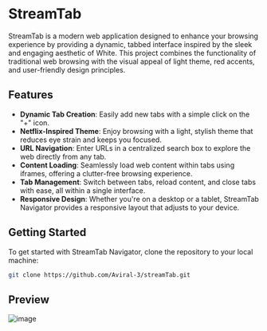 # StreamTab 

StreamTab is a modern web application designed to enhance your browsing experience by providing a dynamic, tabbed interface inspired by the sleek and engaging aesthetic of White. This project combines the functionality of traditional web browsing with the visual appeal of light theme, red accents, and user-friendly design principles.

## Features

- **Dynamic Tab Creation**: Easily add new tabs with a simple click on the "+" icon.
- **Netflix-Inspired Theme**: Enjoy browsing with a light, stylish theme that reduces eye strain and keeps you focused.
- **URL Navigation**: Enter URLs in a centralized search box to explore the web directly from any tab.
- **Content Loading**: Seamlessly load web content within tabs using iframes, offering a clutter-free browsing experience.
- **Tab Management**: Switch between tabs, reload content, and close tabs with ease, all within a single interface.
- **Responsive Design**: Whether you're on a desktop or a tablet, StreamTab Navigator provides a responsive layout that adjusts to your device.

## Getting Started

To get started with StreamTab Navigator, clone the repository to your local machine:

```bash
git clone https://github.com/Aviral-3/streamTab.git

```
## Preview 

![image](https://github.com/Aviral-3/StreamTab/assets/63746541/4d96b3a4-7b19-4326-8912-154a3dcae640)

